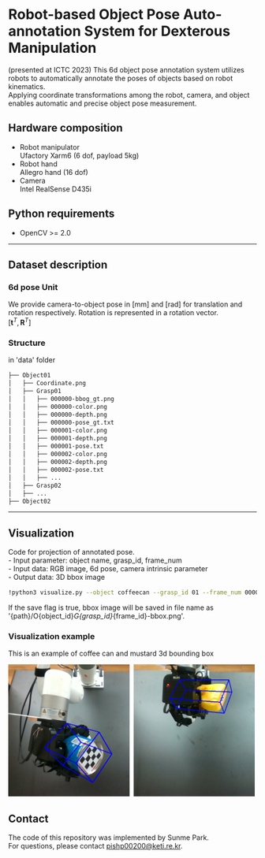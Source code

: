 # Robot-based Object Pose Auto-annotation System for Dexterous Manipulation
(presented at ICTC 2023)
This 6d object pose annotation system utilizes robots to automatically annotate the poses of objects based on robot kinematics. \
Applying coordinate transformations among the robot, camera, and object enables automatic and precise object pose measurement.

## Hardware composition
- Robot manipulator \
Ufactory Xarm6 (6 dof, payload 5kg)
- Robot hand \
Allegro hand (16 dof)
- Camera \
Intel RealSense D435i


## Python requirements
- OpenCV >= 2.0

***
## Dataset description
### 6d pose Unit
We provide camera-to-object pose in [mm] and [rad] for translation and rotation respectively. Rotation is represented in a rotation vector. \
$`[\mathbf{{t}}^{T},\mathbf{{R}}^{T}]`$

### Structure
in 'data' folder
```
├── Object01
│   ├── Coordinate.png
│   ├── Grasp01
│   │   ├── 000000-bbog_gt.png
│   │   ├── 000000-color.png
│   │   ├── 000000-depth.png
│   │   ├── 000000-pose_gt.txt
│   │   ├── 000001-color.png
│   │   ├── 000001-depth.png
│   │   ├── 000001-pose.txt
│   │   ├── 000002-color.png
│   │   ├── 000002-depth.png
│   │   ├── 000002-pose.txt
│   │   ├── ...
│   ├── Grasp02
│   ├── ...
├── Object02
```
***
## Visualization
Code for projection of annotated pose. \
    - Input parameter: object name, grasp_id, frame_num \
    - Input data: RGB image, 6d pose, camera intrinsic parameter \
    - Output data: 3D bbox image

```bash
!python3 visualize.py --object coffeecan --grasp_id 01 --frame_num 000001 --MARKER False --SAVE True
```
If the save flag is true, bbox image will be saved in file name as '{path}/O{object_id}_G{grasp_id}_{frame_id}-bbox.png'.

### Visualization example
This is an example of coffee can and mustard 3d bounding box

<img src="./bbox.png" width="500px" title="Github_Logo"></img>

## Contact
The code of this repository was implemented by Sunme Park. \
For questions, please contact pishp00200@keti.re.kr.
